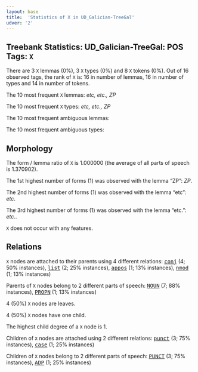 ```yaml
---
layout: base
title:  'Statistics of X in UD_Galician-TreeGal'
udver: '2'
---
```


## Treebank Statistics: UD_Galician-TreeGal: POS Tags: `X`

There are 3 `X` lemmas (0%), 3 `X` types (0%) and 8 `X` tokens (0%).
Out of 16 observed tags, the rank of `X` is: 16 in number of lemmas, 16 in number of types and 14 in number of tokens.

The 10 most frequent `X` lemmas: <em>etc, etc., ZP</em>

The 10 most frequent `X` types:  <em>etc, etc., ZP</em>

The 10 most frequent ambiguous lemmas: 

The 10 most frequent ambiguous types:  



## Morphology

The form / lemma ratio of `X` is 1.000000 (the average of all parts of speech is 1.370902).

The 1st highest number of forms (1) was observed with the lemma “ZP”: <em>ZP</em>.

The 2nd highest number of forms (1) was observed with the lemma “etc”: <em>etc</em>.

The 3rd highest number of forms (1) was observed with the lemma “etc.”: <em>etc.</em>.

`X` does not occur with any features.


## Relations

`X` nodes are attached to their parents using 4 different relations: <tt><a href="gl_treegal-dep-conj.html">conj</a></tt> (4; 50% instances), <tt><a href="gl_treegal-dep-list.html">list</a></tt> (2; 25% instances), <tt><a href="gl_treegal-dep-appos.html">appos</a></tt> (1; 13% instances), <tt><a href="gl_treegal-dep-nmod.html">nmod</a></tt> (1; 13% instances)

Parents of `X` nodes belong to 2 different parts of speech: <tt><a href="gl_treegal-pos-NOUN.html">NOUN</a></tt> (7; 88% instances), <tt><a href="gl_treegal-pos-PROPN.html">PROPN</a></tt> (1; 13% instances)

4 (50%) `X` nodes are leaves.

4 (50%) `X` nodes have one child.

The highest child degree of a `X` node is 1.

Children of `X` nodes are attached using 2 different relations: <tt><a href="gl_treegal-dep-punct.html">punct</a></tt> (3; 75% instances), <tt><a href="gl_treegal-dep-case.html">case</a></tt> (1; 25% instances)

Children of `X` nodes belong to 2 different parts of speech: <tt><a href="gl_treegal-pos-PUNCT.html">PUNCT</a></tt> (3; 75% instances), <tt><a href="gl_treegal-pos-ADP.html">ADP</a></tt> (1; 25% instances)

